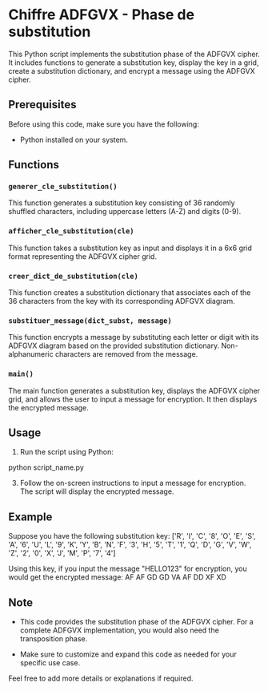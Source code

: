 # Chiffre ADFGVX - Phase de substitution

This Python script implements the substitution phase of the ADFGVX cipher. It includes functions to generate a substitution key, display the key in a grid, create a substitution dictionary, and encrypt a message using the ADFGVX cipher.

## Prerequisites

Before using this code, make sure you have the following:

- Python installed on your system.

## Functions

### `generer_cle_substitution()`

This function generates a substitution key consisting of 36 randomly shuffled characters, including uppercase letters (A-Z) and digits (0-9).

### `afficher_cle_substitution(cle)`

This function takes a substitution key as input and displays it in a 6x6 grid format representing the ADFGVX cipher grid.

### `creer_dict_de_substitution(cle)`

This function creates a substitution dictionary that associates each of the 36 characters from the key with its corresponding ADFGVX diagram.

### `substituer_message(dict_subst, message)`

This function encrypts a message by substituting each letter or digit with its ADFGVX diagram based on the provided substitution dictionary. Non-alphanumeric characters are removed from the message.

### `main()`

The main function generates a substitution key, displays the ADFGVX cipher grid, and allows the user to input a message for encryption. It then displays the encrypted message.

## Usage

1. Run the script using Python:

python script_name.py

3. Follow the on-screen instructions to input a message for encryption. The script will display the encrypted message.

## Example

Suppose you have the following substitution key:
['R', 'I', 'C', '8', 'O', 'E', 'S', 'A', '6', 'U', 'L', '9', 'K', 'Y', 'B', 'N', 'F', '3', 'H', '5', 'T', '1', 'Q', 'D', 'G', 'V', 'W', 'Z', '2', '0', 'X', 'J', 'M', 'P', '7', '4']


Using this key, if you input the message "HELLO123" for encryption, you would get the encrypted message:
AF AF GD GD VA AF DD XF XD

## Note

- This code provides the substitution phase of the ADFGVX cipher. For a complete ADFGVX implementation, you would also need the transposition phase.

- Make sure to customize and expand this code as needed for your specific use case.

Feel free to add more details or explanations if required.



